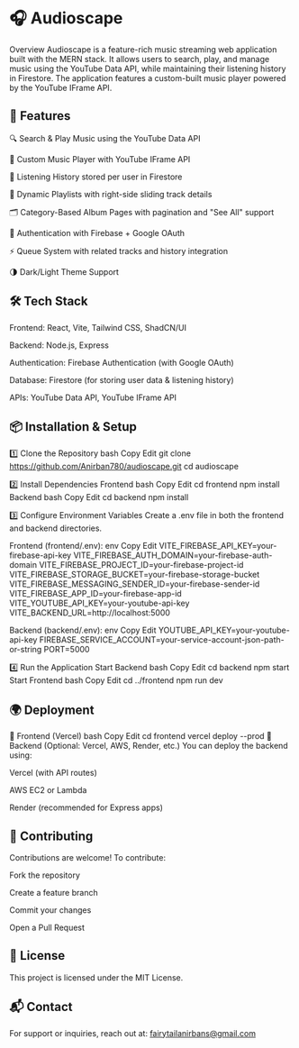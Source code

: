 # 🎧 Audioscape

Overview
Audioscape is a feature-rich music streaming web application built with the MERN stack. It allows users to search, play, and manage music using the YouTube Data API, while maintaining their listening history in Firestore. The application features a custom-built music player powered by the YouTube IFrame API.

## 🚀 Features

🔍 Search & Play Music using the YouTube Data API

🎵 Custom Music Player with YouTube IFrame API

📜 Listening History stored per user in Firestore

🎼 Dynamic Playlists with right-side sliding track details

🗂 Category-Based Album Pages with pagination and "See All" support

🔐 Authentication with Firebase + Google OAuth

⚡ Queue System with related tracks and history integration

🌗 Dark/Light Theme Support

## 🛠 Tech Stack

Frontend: React, Vite, Tailwind CSS, ShadCN/UI

Backend: Node.js, Express

Authentication: Firebase Authentication (with Google OAuth)

Database: Firestore (for storing user data & listening history)

APIs: YouTube Data API, YouTube IFrame API

## 📦 Installation & Setup

1️⃣ Clone the Repository
bash
Copy
Edit
git clone https://github.com/Anirban780/audioscape.git
cd audioscape

2️⃣ Install Dependencies
Frontend
bash
Copy
Edit
cd frontend
npm install
Backend
bash
Copy
Edit
cd backend
npm install

3️⃣ Configure Environment Variables
Create a .env file in both the frontend and backend directories.

Frontend (frontend/.env):
env
Copy
Edit
VITE_FIREBASE_API_KEY=your-firebase-api-key
VITE_FIREBASE_AUTH_DOMAIN=your-firebase-auth-domain
VITE_FIREBASE_PROJECT_ID=your-firebase-project-id
VITE_FIREBASE_STORAGE_BUCKET=your-firebase-storage-bucket
VITE_FIREBASE_MESSAGING_SENDER_ID=your-firebase-sender-id
VITE_FIREBASE_APP_ID=your-firebase-app-id
VITE_YOUTUBE_API_KEY=your-youtube-api-key
VITE_BACKEND_URL=http://localhost:5000

Backend (backend/.env):
env
Copy
Edit
YOUTUBE_API_KEY=your-youtube-api-key
FIREBASE_SERVICE_ACCOUNT=your-service-account-json-path-or-string
PORT=5000

4️⃣ Run the Application
Start Backend
bash
Copy
Edit
cd backend
npm start
Start Frontend
bash
Copy
Edit
cd ../frontend
npm run dev

## 🌍 Deployment
🔹 Frontend (Vercel)
bash
Copy
Edit
cd frontend
vercel deploy --prod
🔹 Backend (Optional: Vercel, AWS, Render, etc.)
You can deploy the backend using:

Vercel (with API routes)

AWS EC2 or Lambda

Render (recommended for Express apps)

## 🤝 Contributing
Contributions are welcome!
To contribute:

Fork the repository

Create a feature branch

Commit your changes

Open a Pull Request

## 📜 License
This project is licensed under the MIT License.

## 📬 Contact
For support or inquiries, reach out at:
fairytailanirbans@gmail.com
